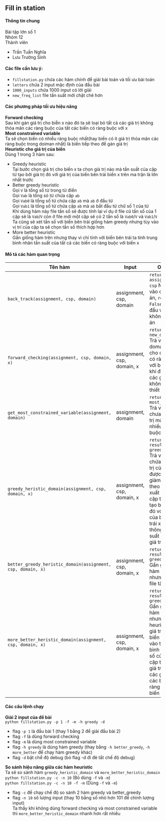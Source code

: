 ## Fill in station 

#### Thông tin chung
Bài tập lớn số 1  
Nhóm 12  
Thành viên 
  + Trần Tuấn Nghĩa  
  + Lưu Trường Sinh  

#### Các file cần lưu ý:  
+ `fillstation.py` chứa các hàm chính để giải bài toán và tối ưu bài toán  
+ `letters` chứa 2 input mặc định của đầu bài  
+ `1000_inputs`  chứa 1000 input có lời giải
+ `new_freq_list` file tần suất mới chặt chẽ hơn  

#### Các phương pháp tối ưu hiệu năng
**Forward checking**  
Sau khi gán giá trị cho biễn x nào đó ta sẽ loại bỏ tất cả các giá trị không thỏa mãn các ràng buộc của tất các biến có ràng buộc với x    
**Most constrained variable**  
Ta sẽ chọn biến có nhiểu ràng buộc nhất(hay biến có ít giá trị thỏa mãn các ràng buộc trong doiman nhất) là biến tiếp theo để gán giá trị  
**Heuristic cho giá trị của biến**  
Dùng 1 trong 3 hàm sau:
+ Greedy heuristic  
Tại bước chọn giá trị cho biến x ta chọn giá trị nào mà tần suất của cặp từ tạo bởi giá trị đó với giá trị của biến bên trái biến x trên ma trận là lớn nhất trước  
+ Better greedy heuristic  
Gọi `V` là tống số từ trong từ điển  
Gọi `Vab` là tổng só từ chứa cặp `ab`  
Gọi `Vab0` là tổng số từ chứa cặp `ab` mà `ab` ở đầu từ  
Gọi `Vab1` là tổng số từ chứa cặp `ab` mà `ab` bắt đầu từ chữ số 1 của từ  
Khi dùng hàm này file tần số sẽ được tính lại ví dụ ở file cũ tần số của 1 cặp sẽ là `Vab`/`V` còn ở file mới một cặp sẽ có 2 tần số là `Vab0`/`V` và `Vab1`/`V`  
Ta cũng sẽ xét tần số với biến bên trái giống hàm greedy nhưng tùy vào vị trí của cặp ta sẽ chọn tần số thích hợp hơn  
+ More better heuristic  
Gần giống hàm trên nhưng thay vì chỉ tính với biến bên trái ta tính trung bình nhân tần suất của tất cả các biến có ràng buộc với biến x


#### Mô tả các hàm quan trọng  
|Tên hàm | Input | Output |
| --- | --- | --- |
|`back_track(assignment, csp, domain)`|assignment, csp, domain|`return assignment, csp` Nếu đầu vào có đáp án, `return False` Nếu đầu vào không có đáp án|
|`forward_checking(assignment, csp, domain, x)`|assignment, csp, domain, x|`return new_domain` Trả về 1 domain mới cho các biến có ràng buộc với biến x sau khi đã loại bỏ các giá trị không cần thiết|
|`get_most_constrained_variable(assignment, domain)`|assignment, domain|`return most_variable` Trả về biến chưa có giá trị mà có nhiều ràng buộc nhất|
|`greedy_heristic_domain(assignment, csp, domain, x)`|assignment, csp, domain, x|`return result, greedy_info` Trả về list chứa các giá trị của biến x được sắp xếp giảm dần theo tần suất xuất hiện của cặp từ được tạo bới giá trị đó với giá trị của biến bên trái x và thông tin tần suất của từng giá trị|
|`better_greedy_heristic_domain(assignment, csp, domain, x)`|assignment, csp, domain, x|`return result, greedy_info` Gần giống hàm trên nhưng dùng file tần số mới|
|`more_better_heristic_domain(assignment, csp, domain, x)`|assignment, csp, domain, x|`return result, greedy_info` Gần giống với hàm trên nhưng giá trị heuristic của giá trị của biến x giựa vào trung bình nhân tần số của các cặp từ tạo bởi giả trị đó và các giá trị của các biến có ràng buộc với biến x|

#### Các câu lệnh chạy  
**Giải 2 input của để bài**  
`python fillstation.py -p 1 -f -m -h greedy -d`  
+ flag `-p 1` là đầu bài 1 (thay 1 bằng 2 để giải đầu bài 2)  
+ flag `-f` là dùng forward checking  
+ flag `-m` là dùng most constrained variable  
+ flag `-h greedy` là dùng hàm greedy (thay bằng `-h better_greedy`, `-h more_better` để chạy hàm greedy khác)
+ flag `-d` bật chể độ debug (bỏ flag -d đi đẻ tắt chế độ debug)

**So sánh hiệu năng giữa các hàm heuristic**  
Ta sẽ so sánh hàm `greedy_heristic_domain` và `more_better_heristic_domain`  
`python fillstation.py -c -n 10` (Bỏ dùng `-f` và `-m`)  
`python fillstation.py -c -n 10 -f -m` (Dùng `-f` và `-m`)     
+ flag `-c` để chạy chế độ so sánh 2 hàm greedy và better_greedy
+ flag `-n 10` sô lượng input (thay 10 bằng số nhỏ hơn 101 để chỉnh lượng input)  
Ta thấy khi không dùng forward checking và most constrained variable thì `more_better_heristic_domain` nhanh hơn rất nhiều









